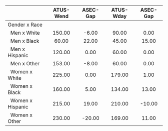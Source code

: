 
|                      |    ATUS-Wend |     ASEC-Gap |    ATUS-Wday |     ASEC-Gap |
| -------------------- | :----------: | :----------: | :----------: | :----------: |
| Gender x Race        |              |              |              |              |
| &nbsp;&nbsp;Men x White |       150.00 |        -6.00 |        90.00 |         0.00 |
| &nbsp;&nbsp;Men x Black |        60.00 |        22.00 |        45.00 |        15.00 |
| &nbsp;&nbsp;Men x Hispanic |       120.00 |         0.00 |        60.00 |         0.00 |
| &nbsp;&nbsp;Men x Other |       153.00 |        -8.00 |        60.00 |         0.00 |
| &nbsp;&nbsp;Women x White |       225.00 |         0.00 |       179.00 |         1.00 |
| &nbsp;&nbsp;Women x Black |       160.00 |         5.00 |       134.00 |        13.00 |
| &nbsp;&nbsp;Women x Hispanic |       215.00 |        19.00 |       210.00 |       -10.00 |
| &nbsp;&nbsp;Women x Other |       230.00 |       -20.00 |       169.00 |        11.00 |

